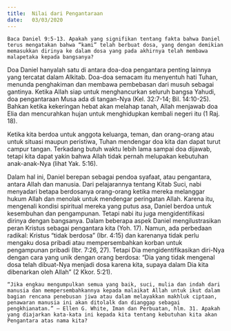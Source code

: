 ```yaml
---
title:  Nilai dari Pengantaraan
date:   03/03/2020
---
```


`Baca Daniel 9:5-13. Apakah yang signifikan tentang fakta bahwa Daniel terus mengatakan bahwa “kami” telah berbuat dosa, yang dengan demikian memasukkan dirinya ke dalam dosa yang pada akhirnya telah membawa malapetaka kepada bangsanya?`

Doa Daniel hanyalah satu di antara doa-doa pengantara penting lainnya yang tercatat dalam Alkitab. Doa-doa semacam itu menyentuh hati Tuhan, menunda penghakiman dan membawa pembebasan dari musuh sebagai gantinya. Ketika Allah siap untuk menghancurkan seluruh bangsa Yahudi, doa pengantaraan Musa ada di tangan-Nya (Kel. 32:7-14; Bil. 14:10-25). Bahkan ketika kekeringan hebat akan melahap tanah, Allah menjawab doa Elia dan mencurahkan hujan untuk menghidupkan kembali negeri itu (1 Raj. 18).

Ketika kita berdoa untuk anggota keluarga, teman, dan orang-orang atau untuk situasi maupun peristiwa, Tuhan mendengar doa kita dan dapat turut campur tangan. Terkadang butuh waktu lebih lama sampai doa dijawab, tetapi kita dapat yakin bahwa Allah tidak pernah melupakan kebutuhan anak-anak-Nya (lihat Yak. 5:16).

Dalam hal ini, Daniel berepan sebagai pendoa syafaat, atau pengantara, antara Allah dan manusia. Dari pelajarannya tentang Kitab Suci, nabi menyadari betapa berdosanya orang-orang ketika mereka melanggar hukum Allah dan menolak untuk mendengar peringatan Allah. Karena itu, mengenali kondisi spiritual mereka yang putus asa, Daniel berdoa untuk kesembuhan dan pengampunan. Tetapi nabi itu juga mengidentifikasi dirinya dengan bangsanya. Dalam beberapa aspek Daniel mengilustrasikan peran Kristus sebagai pengantara kita (Yoh. 17). Namun, ada perbedaan radikal: Kristus “tidak berdosa” (Ibr. 4:15) dan karenanya tidak perlu mengaku dosa pribadi atau mempersembahkan korban untuk pengampunan pribadi (Ibr. 7:26, 27). Tetapi Dia mengidentifikasikan diri-Nya dengan cara yang unik dengan orang berdosa: “Dia yang tidak mengenal dosa telah dibuat-Nya menjadi dosa karena kita, supaya dalam Dia kita dibenarkan oleh Allah” (2 Kkor. 5:21).

`“Jika engkau mengumpulkan semua yang baik, suci, mulia dan indah dari manusia dan mempersembahkannya kepada malaikat Allah untuk ikut dalam bagian rencana penebusan jiwa atau dalam melayakkan makhluk ciptaan, penawaran manusia ini akan ditolalk dan dianggap sebagai pengkhianatan.” – Ellen G. White, Iman dan Perbuatan, hlm. 31. Apakah yang diajarkan kata-kata ini kepada kita tentang kebutuhan kita akan Pengantara atas nama kita?`